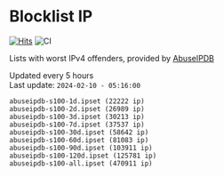 # Blocklist IP

[![Hits](https://hits.seeyoufarm.com/api/count/incr/badge.svg?url=https%3A%2F%2Fgithub.com%2Fborestad%2Fblocklist-ip%2F&count_bg=%2379C83D&title_bg=%23555555&icon=&icon_color=%23E7E7E7&title=hits&edge_flat=false)](https://hits.seeyoufarm.com)  ![CI](https://img.shields.io/github/workflow/status/borestad/blocklist-ip/CI?style=flat-square)

Lists with worst IPv4 offenders, provided by [AbuseIPDB](https://www.abuseipdb.com/)

<!-- FOOTER-PLACEHOLDER -->
Updated every 5 hours<br>
Last update: `2024-02-10 - 05:16:00`
```
abuseipdb-s100-1d.ipset (22222 ip)
abuseipdb-s100-2d.ipset (26989 ip)
abuseipdb-s100-3d.ipset (30213 ip)
abuseipdb-s100-7d.ipset (37537 ip)
abuseipdb-s100-30d.ipset (58642 ip)
abuseipdb-s100-60d.ipset (81083 ip)
abuseipdb-s100-90d.ipset (103911 ip)
abuseipdb-s100-120d.ipset (125781 ip)
abuseipdb-s100-all.ipset (470911 ip)
```
